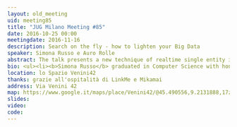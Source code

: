 ```yaml
---
layout: old_meeting
uid: meeting85
title: "JUG Milano Meeting #85"
date: 2016-10-25 00:00
meetingdate: 2016-11-16
description: Search on the fly - how to lighten your Big Data
speaker: Simona Russo e Auro Rolle
abstract: The talk presents a new technique of realtime single entity information extraction and investigation. The technique eliminates regular refresh and persistence of data within the search engine (ETL), providing real-time access to source data and improving response times using in-memory data techniques. The solution presented is a concrete solution with live customers, based upon real business needs. I will explain the architectural overview, the technology stack used based on Apache Lucene library, the accomplished results and how to scale out the solution.
bio: <ul><li><b>Simona Russo</b> graduated in Computer Science with honors at the Statale University in Milan, she has more than 20 years of experience in major Italian software houses where she participated, as lead developer and software development manager, to the development of leading proprietary software products in the fields of logistics, finance, payroll and search engine.</li><p/><li><b>Auro Rolle</b> -  As Performance Architect I design, deliver, and optimize high-performing systems. I contribute to all aspects of the delivery lifecycle in performance prototyping, capacity modeling, performance driven design, profiling, performance testing, availability management, and troubleshooting. A Performance Architect provides architecture and application design and development guidance that ensures scalability and minimizes performance issues.</li></ul>
location: lo Spazio Venini42
thanks: grazie all'ospitalità di LinkMe e Mikamai
address: Via Venini 42
map: https://www.google.it/maps/place/Venini42/@45.490556,9.2131888,17z/data=!3m1!4b1!4m5!3m4!1s0x4786c6de20e6362f:0xc95afb6f555f4ed6!8m2!3d45.490556!4d9.2153775
slides:
video:
code:
---
```

